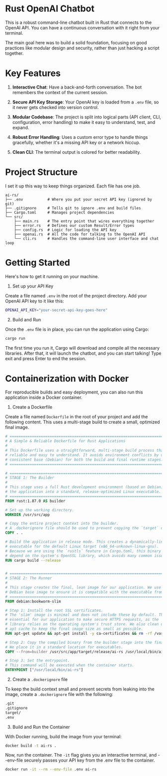 # Rust OpenAI Chatbot
This is a robust command-line chatbot built in Rust that connects to the OpenAI API. You can have a continuous conversation with it right from your terminal.

The main goal here was to build a solid foundation, focusing on good practices like modular design and security, rather than just hacking a script together.

# Key Features
1. **Interactive Chat**: Have a back-and-forth conversation. The bot remembers the context of the current session.

2. **Secure API Key Storage**: Your OpenAI key is loaded from a `.env` file, so it never gets checked into version control.

3. **Modular Codebase**: The project is split into logical parts (API client, CLI, configuration, error handling) to make it easy to understand, test, and expand.

4. **Robust Error Handling**: Uses a custom error type to handle things gracefully, whether it's a missing API key or a network hiccup.

5. **Clean CLI**: The terminal output is colored for better readability.

# Project Structure
I set it up this way to keep things organized. Each file has one job.
```
ai-rs/
├── .env           # Where you put your secret API key (ignored by git)
├── .gitignore     # Tells git to ignore .env and build files
├── Cargo.toml     # Manages project dependencies
└── src/
    ├── main.rs    # The entry point that wires everything together
    ├── error.rs   # Defines our custom Result/Error types
    ├── config.rs  # Logic for loading the API key
    ├── openai.rs  # All the code for talking to the OpenAI API
    └── cli.rs     # Handles the command-line user interface and chat loop
```

# Getting Started
Here's how to get it running on your machine.

1. Set up your API Key

Create a file named `.env` in the root of the project directory. Add your OpenAI API key to it like this:

```bash
OPENAI_API_KEY="your-secret-api-key-goes-here"
```

2. Build and Run

Once the `.env` file is in place, you can run the application using Cargo:

```bash
cargo run
```

The first time you run it, Cargo will download and compile all the necessary libraries. After that, it will launch the chatbot, and you can start talking! Type exit and press Enter to end the session.


# Containerization with Docker
For reproducible builds and easy deployment, you can also run this application inside a Docker container.

1. Create a Dockerfile

Create a file named `Dockerfile` in the root of your project and add the following content. This uses a multi-stage build to create a small, optimized final image.

```dockerfile
# =================================================================================================
# A Simple & Reliable Dockerfile for Rust Applications
#
# This Dockerfile uses a straightforward, multi-stage build process that is both
# reliable and easy to understand. It avoids environment conflicts by using a
# consistent base (Debian) for both the build and final runtime stages.
# =================================================================================================

# =================================================================================================
# STAGE 1: The Builder
#
# This stage uses a full Rust development environment (based on Debian) to compile
# the application into a standard, release-optimized Linux executable.
# =================================================================================================
FROM rust:1.87.0 AS builder

# Set up the working directory.
WORKDIR /usr/src/app

# Copy the entire project context into the builder.
# A .dockerignore file should be used to prevent copying the `target` directory.
COPY . .

# Build the application in release mode. This creates a dynamically-linked
# executable for the default Linux target (x86_64-unknown-linux-gnu).
# Because we are using the `rustls` feature in Cargo.toml, this binary will not
# depend on the system's OpenSSL library, which avoids many common issues.
RUN cargo build --release


# =================================================================================================
# STAGE 2: The Runner
#
# This stage creates the final, lean image for our application. We use a minimal
# Debian base image to ensure it is compatible with the executable from the builder.
# =================================================================================================
FROM debian:bookworm-slim

# Step 1: Install the root SSL certificates.
# The 'slim' image is minimal and does not include these by default. They are
# essential for our application to make secure HTTPS requests, as the `rustls`
# library relies on the operating system's trust store. We also clean up the
# apt cache to keep the final image size as small as possible.
RUN apt-get update && apt-get install -y ca-certificates && rm -rf /var/lib/apt/lists/*

# Step 2: Copy the compiled binary from the builder stage into the final image.
# We place it in a standard location for executables.
COPY --from=builder /usr/src/app/target/release/ai-rs /usr/local/bin/ai-rs

# Step 3: Set the entrypoint.
# This command will be executed when the container starts.
ENTRYPOINT ["/usr/local/bin/ai-rs"]
```

2. Create a `.dockerignore` file

To keep the build context small and prevent secrets from leaking into the image, create a `.dockerignore` file with the following:

```bash
.git
.gitignore
target/
.env
```

3. Build and Run the Container

With Docker running, build the image from your terminal:

```bash
docker build -t ai-rs .
```
Now, run the container. The `-it` flag gives you an interactive terminal, and --env-file securely passes your API key from the .env file to the container.

```bash
docker run -it --rm --env-file .env ai-rs
```